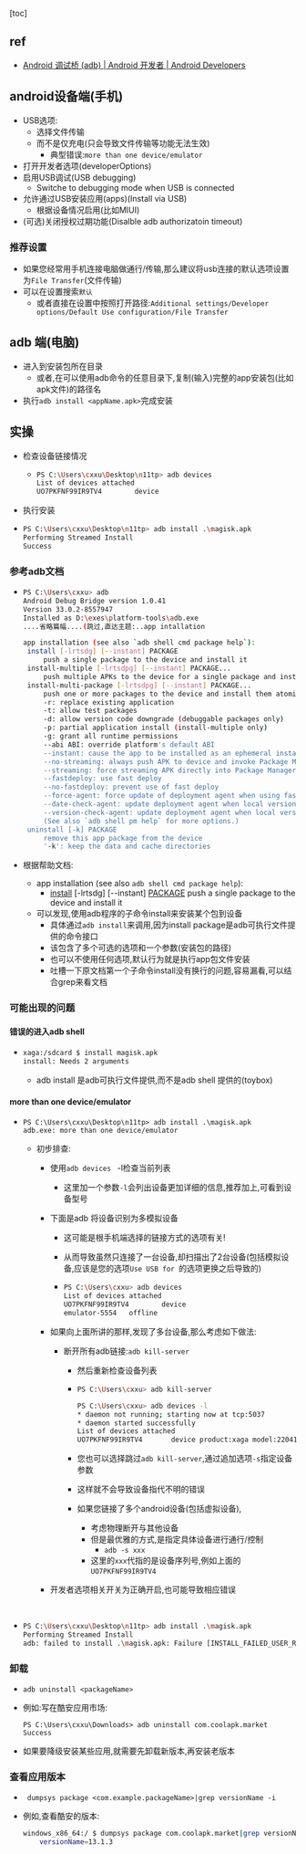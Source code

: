 [toc]

## ref

- [Android 调试桥 (adb)  | Android 开发者  | Android Developers](https://developer.android.com/studio/command-line/adb)

## android设备端(手机)

- USB选项:
  - 选择文件传输
  - 而不是仅充电(只会导致文件传输等功能无法生效)
    - 典型错误:`more than one device/emulator`
- 打开开发者选项(developerOptions)
- 启用USB调试(USB debugging)
  - Switche to debugging mode when USB is connected
- 允许通过USB安装应用(apps)(Install via USB)
	- 根据设备情况启用(比如MIUI) 
- (可选)关闭授权过期功能(Disalble adb authorizatoin timeout)

### 推荐设置

- 如果您经常用手机连接电脑做通行/传输,那么建议将usb连接的默认选项设置为`File Transfer`(文件传输)
- 可以在设置搜索`默认`
  - 或者直接在设置中按照打开路径:`Additional settings/Developer options/Default Use configuration/File Transfer`

## adb 端(电脑)

- 进入到安装包所在目录
  - 或者,在可以使用adb命令的任意目录下,复制(输入)完整的app安装包(比如apk文件)的路径名
- 执行`adb install <appName.apk>`完成安装

## 实操

- 检查设备链接情况

  - ```bash
    PS C:\Users\cxxu\Desktop\n11tp> adb devices
    List of devices attached
    UO7PKFNF99IR9TV4        device
    ```

- 执行安装

- ```bash
  PS C:\Users\cxxu\Desktop\n11tp> adb install .\magisk.apk
  Performing Streamed Install
  Success
  ```

### 参考adb文档

- ```bash
  PS C:\Users\cxxu> adb
  Android Debug Bridge version 1.0.41
  Version 33.0.2-8557947
  Installed as D:\exes\platform-tools\adb.exe
  ....省略篇幅....(跳过,直达主题:..app intallation
  
  app installation (see also `adb shell cmd package help`): 
   install [-lrtsdg] [--instant] PACKAGE
       push a single package to the device and install it
   install-multiple [-lrtsdpg] [--instant] PACKAGE...
       push multiple APKs to the device for a single package and install them
   install-multi-package [-lrtsdpg] [--instant] PACKAGE...
       push one or more packages to the device and install them atomically
       -r: replace existing application
       -t: allow test packages
       -d: allow version code downgrade (debuggable packages only)
       -p: partial application install (install-multiple only)
       -g: grant all runtime permissions
       --abi ABI: override platform's default ABI
       --instant: cause the app to be installed as an ephemeral install app
       --no-streaming: always push APK to device and invoke Package Manager as separate steps
       --streaming: force streaming APK directly into Package Manager
       --fastdeploy: use fast deploy
       --no-fastdeploy: prevent use of fast deploy
       --force-agent: force update of deployment agent when using fast deploy
       --date-check-agent: update deployment agent when local version is newer and using fast deploy
       --version-check-agent: update deployment agent when local version has different version code and using fast deploy
       (See also `adb shell pm help` for more options.)
   uninstall [-k] PACKAGE
       remove this app package from the device
       '-k': keep the data and cache directories
  
  ```

- 根据帮助文档:

  - app installation (see also `adb shell cmd package help`): 
    - <u>install</u> [-lrtsdg] [--instant] <u>PACKAGE</u>
           push a single package to the device and install it
  - 可以发现,使用adb程序的子命令install来安装某个包到设备
    - 具体通过`adb install`来调用,因为install package是adb可执行文件提供的命令接口
    - 该包含了多个可选的选项和一个参数(安装包的路径)
    - 也可以不使用任何选项,默认行为就是执行app包文件安装
    - 吐槽一下原文档第一个子命令install没有换行的问题,容易漏看,可以结合grep来看文档

### 可能出现的问题



#### 错误的进入adb shell

- ```bash
  xaga:/sdcard $ install magisk.apk
  install: Needs 2 arguments
  ```

  - adb install 是adb可执行文件提供,而不是adb shell 提供的(toybox)


#### more than one device/emulator

- ```
  PS C:\Users\cxxu\Desktop\n11tp> adb install .\magisk.apk
  adb.exe: more than one device/emulator
  ```

  - 初步排查:

    - 使用`adb devices ` -l检查当前列表

      - 这里加一个参数`-l`会列出设备更加详细的信息,推荐加上,可看到设备型号

    - 下面是adb 将设备识别为多模拟设备

      - 这可能是根手机端选择的链接方式的选项有关!

      - 从而导致虽然只连接了一台设备,却扫描出了2台设备(包括模拟设备,应该是您的选项`Use USB for `的选项更换之后导致的)

      - ```bash
        PS C:\Users\cxxu> adb devices
        List of devices attached
        UO7PKFNF99IR9TV4        device
        emulator-5554   offline
        ```

    - 如果向上面所讲的那样,发现了多台设备,那么考虑如下做法:

      - 断开所有adb链接:`adb kill-server`

        - 然后重新检查设备列表

        - ```bash
          PS C:\Users\cxxu> adb kill-server
          
          PS C:\Users\cxxu> adb devices -l
          * daemon not running; starting now at tcp:5037
          * daemon started successfully
          List of devices attached
          UO7PKFNF99IR9TV4       device product:xaga model:22041216C device:xaga transport_id:1
          ```

        - 您也可以选择跳过`adb kill-server`,通过追加选项`-s`指定设备参数
        - 这样就不会导致设备指代不明的错误

        - 如果您链接了多个android设备(包括虚拟设备),
          - 考虑物理断开与其他设备
          - 但是最优雅的方式,是指定具体设备进行通行/控制
            - `adb -s xxx `
          - 这里的`xxx`代指的是设备序列号,例如上面的`UO7PKFNF99IR9TV4`

    - 开发者选项相关开关为正确开启,也可能导致相应错误


​    

  - ```bash
    PS C:\Users\cxxu\Desktop\n11tp> adb install .\magisk.apk
    Performing Streamed Install
    adb: failed to install .\magisk.apk: Failure [INSTALL_FAILED_USER_RESTRICTED: Install canceled by user]
    
    ```


### 卸载

- `adb uninstall <packageName>`

- 例如:写在酷安应用市场:

  ```bash\
  PS C:\Users\cxxu\Downloads> adb uninstall com.coolapk.market
  Success
  ```

- 如果要降级安装某些应用,就需要先卸载新版本,再安装老版本

### 查看应用版本

- ` dumpsys package <com.example.packageName>|grep versionName -i`

- 例如,查看酷安的版本:

  ```bash
  windows_x86_64:/ $ dumpsys package com.coolapk.market|grep versionName -i
      versionName=13.1.3
  ```

  













